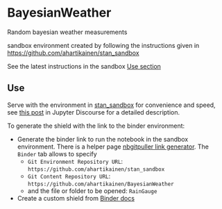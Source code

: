 # BayesianWeather
Random bayesian weather measurements

sandbox environment created by following the instructions given in https://github.com/ahartikainen/stan_sandbox

See the latest instructions in the sandbox [Use section](https://github.com/ahartikainen/stan_sandbox#use)

## Use
Serve with the environment in [stan_sandbox](https://github.com/ahartikainen/stan_sandbox)
for convenience and speed, see
[this post](https://discourse.jupyter.org/t/tip-speed-up-binder-launches-by-pulling-github-content-in-a-binder-link-with-nbgitpuller/922)
in Jupyter Discourse for a detailed description.

To generate the shield with the link to the binder environment:

* Generate the binder link to run the notebook in the sandbox environment.
  There is a helper page [nbgitpuller link generator](https://jupyterhub.github.io/nbgitpuller/link?tab=binder).
  The `Binder` tab allows to specify
  * `Git Environment Repository URL`: `https://github.com/ahartikainen/stan_sandbox`
  * `Git Content Repository URL`: `https://github.com/ahartikainen/BayesianWeather`
  * and the file or folder to be opened: `RainGauge`
* Create a custom shield from [Binder docs](https://mybinder.readthedocs.io/en/latest/howto/badges.html)
